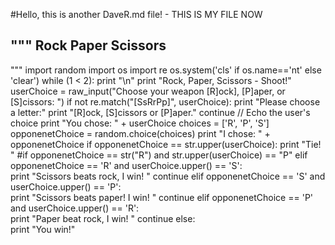 #Hello, this is another DaveR.md file!  - THIS IS MY FILE NOW


""" Rock Paper Scissors
----------------------------------------
"""
import random
import os
import re
os.system('cls' if os.name=='nt' else 'clear')
while (1 < 2):
    print "\n"
    print "Rock, Paper, Scissors - Shoot!"
    userChoice = raw_input("Choose your weapon [R]ock], [P]aper, or [S]cissors: ")
    if not re.match("[SsRrPp]", userChoice):
        print "Please choose a letter:"
        print "[R]ock, [S]cissors or [P]aper."
        continue
    // Echo the user's choice
    print "You chose: " + userChoice
    choices = ['R', 'P', 'S']
    opponenetChoice = random.choice(choices)
    print "I chose: " + opponenetChoice
    if opponenetChoice == str.upper(userChoice):
        print "Tie! "
    #if opponenetChoice == str("R") and str.upper(userChoice) == "P"
    elif opponenetChoice == 'R' and userChoice.upper() == 'S':      
        print "Scissors beats rock, I win! "
        continue
    elif opponenetChoice == 'S' and userChoice.upper() == 'P':      
        print "Scissors beats paper! I win! "
        continue
    elif opponenetChoice == 'P' and userChoice.upper() == 'R':      
        print "Paper beat rock, I win! "
        continue
    else:       
        print "You win!"
